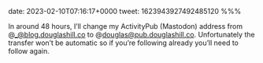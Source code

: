 date: 2023-02-10T07:16:17+0000
tweet: 1623943927492485120
%%%

In around 48 hours, I’ll change my ActivityPub (Mastodon) address from @_@blog.douglashill.co to @douglas@pub.douglashill.co. Unfortunately the transfer won’t be automatic so if you’re following already you’ll need to follow again.
